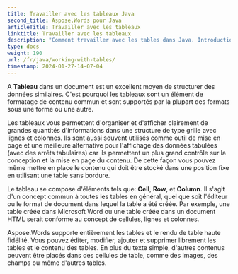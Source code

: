 ```yaml
---
title: Travailler avec les tableaux Java
second_title: Aspose.Words pour Java
articleTitle: Travailler avec les tableaux
linktitle: Travailler avec les tableaux
description: "Comment travailler avec les tables dans Java. Introduction aux concepts de nœuds de table dans Aspose.Words pour Java."
type: docs
weight: 190
url: /fr/java/working-with-tables/
timestamp: 2024-01-27-14-07-04
---
```


A **Tableau** dans un document est un excellent moyen de structurer des données similaires. C'est pourquoi les tableaux sont un élément de formatage de contenu commun et sont supportés par la plupart des formats sous une forme ou une autre.

Les tableaux vous permettent d'organiser et d'afficher clairement de grandes quantités d'informations dans une structure de type grille avec lignes et colonnes. Ils sont aussi souvent utilisés comme outil de mise en page et une meilleure alternative pour l'affichage des données tabulées (avec des arrêts tabulaires) car ils permettent un plus grand contrôle sur la conception et la mise en page du contenu. De cette façon vous pouvez même mettre en place le contenu qui doit être stocké dans une position fixe en utilisant une table sans bordure.

Le tableau se compose d'éléments tels que: **Cell**, **Row**, et **Column**. Il s'agit d'un concept commun à toutes les tables en général, quel que soit l'éditeur ou le format de document dans lequel la table a été créée. Par exemple, une table créée dans Microsoft Word ou une table créée dans un document HTML serait conforme au concept de cellules, lignes et colonnes.

Aspose.Words supporte entièrement les tables et le rendu de table haute fidélité. Vous pouvez éditer, modifier, ajouter et supprimer librement les tables et le contenu des tables. En plus du texte simple, d'autres contenus peuvent être placés dans des cellules de table, comme des images, des champs ou même d'autres tables.

